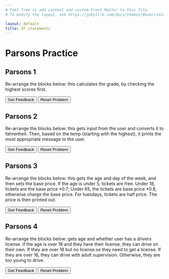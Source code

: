 ```yaml
---
# Feel free to add content and custom Front Matter to this file.
# To modify the layout, see https://jekyllrb.com/docs/themes/#overriding-theme-defaults

layout: default
title: IF statements
---
```

# Parsons Practice

## Parsons 1  
Re-arrange the blocks below: this calculates the grade, by checking the highest scores first.
<div id="if-1-sortableTrash" class="sortable-code"></div> 
<div id="if-1-sortable" class="sortable-code"></div> 
<div style="clear:both;"></div> 
<p> 
    <input id="if-1-feedbackLink" value="Get Feedback" type="button" /> 
    <input id="if-1-newInstanceLink" value="Reset Problem" type="button" /> 
</p> 
<script type="text/javascript"> 
(function(){
  var initial = "score = int(input(&quot;Enter your exam score (0-100): &quot;))\n" +
    "if score &gt;= 90:\n" +
    "    grade = &quot;A&quot;\n" +
    "elif score &gt;= 80:\n" +
    "    grade = &quot;B&quot;\n" +
    "elif score &gt;= 70:\n" +
    "    grade = &quot;C&quot;\n" +
    "elif score &gt;= 50:\n" +
    "    grade = &quot;D&quot;\n" +
    "else:\n" +
    "    grade = &quot;F&quot;\n" +
    "print(f&quot;Your grade is: {grade}&quot;)";
  var parsonsPuzzle = new ParsonsWidget({
    "sortableId": "if-1-sortable",
    "max_wrong_lines": 10,
    "grader": ParsonsWidget._graders.LineBasedGrader,
    "exec_limit": 2500,
    "can_indent": true,
    "x_indent": 50,
    "lang": "en",
    "show_feedback": true
  });
  parsonsPuzzle.init(initial);
  parsonsPuzzle.shuffleLines();
  $("#if-1-newInstanceLink").click(function(event){ 
      event.preventDefault(); 
      parsonsPuzzle.shuffleLines(); 
  }); 
  $("#if-1-feedbackLink").click(function(event){ 
      event.preventDefault(); 
      parsonsPuzzle.getFeedback(); 
  }); 
})(); 
</script>

## Parsons 2  
Re-arrange the blocks below: this gets input from the user and converts it to fahrenheit. Then, based on the temp (starting with the highest), it prints the most appropriate message to the user.

<div id="if-2-sortableTrash" class="sortable-code"></div> 
<div id="if-2-sortable" class="sortable-code"></div> 
<div style="clear:both;"></div> 
<p> 
    <input id="if-2-feedbackLink" value="Get Feedback" type="button" /> 
    <input id="if-2-newInstanceLink" value="Reset Problem" type="button" /> 
</p> 
<script type="text/javascript"> 
(function(){
  var initial = "temp_c = float(input(&quot;Enter temperature in Celsius: &quot;))\n" +
    "temp_f = (temp_c * 9/5) + 32\n" +
    "print(f&quot;{temp_c}°C is equal to {temp_f}°F&quot;)\n" +
    "if temp_f &gt; 90:\n" +
    "    print(&quot;It&#039;s very hot! Stay hydrated.&quot;)\n" +
    "elif temp_f &gt; 70:\n" +
    "    print(&quot;Nice warm weather!&quot;)\n" +
    "elif temp_f &gt; 50:\n" +
    "    print(&quot;Moderate temperature. Bring a light jacket.&quot;)\n" +
    "elif temp_f &gt; 32:\n" +
    "    print(&quot;It&#039;s cold. Wear a coat.&quot;)\n" +
    "else:\n" +
    "    print(&quot;Freezing temperatures! Bundle up.&quot;)";
  var parsonsPuzzle = new ParsonsWidget({
    "sortableId": "if-2-sortable",
    "max_wrong_lines": 10,
    "grader": ParsonsWidget._graders.LineBasedGrader,
    "exec_limit": 2500,
    "can_indent": true,
    "x_indent": 50,
    "lang": "en",
    "show_feedback": true
  });
  parsonsPuzzle.init(initial);
  parsonsPuzzle.shuffleLines();
  $("#if-2-newInstanceLink").click(function(event){ 
      event.preventDefault(); 
      parsonsPuzzle.shuffleLines(); 
  }); 
  $("#if-2-feedbackLink").click(function(event){ 
      event.preventDefault(); 
      parsonsPuzzle.getFeedback(); 
  }); 
})(); 
</script>

## Parsons 3  
Re-arrange the blocks below: this gets the age and day of the week, and then sets the base price. If the age is under 5, tickets are free. Under 18, tickets are the base price *0.7; Under 65, the tickets are base price *0.8, otherwise charge the base price. For tuesdays, tickets are half price. The price is then printed out.
<div id="if-3-sortableTrash" class="sortable-code"></div> 
<div id="if-3-sortable" class="sortable-code"></div> 
<div style="clear:both;"></div> 
<p> 
    <input id="if-3-feedbackLink" value="Get Feedback" type="button" /> 
    <input id="if-3-newInstanceLink" value="Reset Problem" type="button" /> 
</p> 
<script type="text/javascript"> 
(function(){
  var initial = "age = int(input(&quot;Enter your age: &quot;))\n" +
    "day = input(&quot;Enter day of the week: &quot;).lower()\n" +
    "base_price = 12.00\n" +
    "if age &lt; 5:\n" +
    "    price = 0.00\n" +
    "elif age &lt; 18:\n" +
    "    price = base_price * 0.70\n" +
    "elif age &gt;= 65:\n" +
    "    price = base_price * 0.80\n" +
    "else:\n" +
    "    price = base_price\n" +
    "if day == &quot;tuesday&quot;:\n" +
    "    price = price * 0.50\n" +
    "print(f&quot;Your ticket price is: ${price:.2f}&quot;)";
  var parsonsPuzzle = new ParsonsWidget({
    "sortableId": "if-3-sortable",
    "max_wrong_lines": 10,
    "grader": ParsonsWidget._graders.LineBasedGrader,
    "exec_limit": 2500,
    "can_indent": true,
    "x_indent": 50,
    "lang": "en",
    "show_feedback": true
  });
  parsonsPuzzle.init(initial);
  parsonsPuzzle.shuffleLines();
  $("#if-3-newInstanceLink").click(function(event){ 
      event.preventDefault(); 
      parsonsPuzzle.shuffleLines(); 
  }); 
  $("#if-3-feedbackLink").click(function(event){ 
      event.preventDefault(); 
      parsonsPuzzle.getFeedback(); 
  }); 
})(); 
</script>

## Parsons 4 
Re-arrange the blocks below: gets age and whether user has a drivers license. if the age is over 18 and they have their license, they can drive on their own. If they are over 18 but no license.se they need to get a license. If they are over 16, they can drive with adult supervision. Otherwise, they are too young to drive.
<div id="if-4-sortableTrash" class="sortable-code"></div> 
<div id="if-4-sortable" class="sortable-code"></div> 
<div style="clear:both;"></div> 
<p> 
    <input id="if-4-feedbackLink" value="Get Feedback" type="button" /> 
    <input id="if-4-newInstanceLink" value="Reset Problem" type="button" /> 
</p> 
<script type="text/javascript"> 
(function(){
  var initial = "age = int(input(&quot;Enter your age: &quot;))\n" +
    "has_license = input(&quot;Do you have a driver&#039;s license? (yes/no): &quot;).lower()\n" +
    "if age &gt;= 18:\n" +
    "    if has_license == &quot;yes&quot;:\n" +
    "        print(&quot;You can drive on your own.&quot;)\n" +
    "    else:\n" +
    "        print(&quot;You need to get a license first.&quot;)\n" +
    "else:\n" +
    "    if age &gt;= 16:\n" +
    "        print(&quot;You can drive with adult supervision.&quot;)\n" +
    "    else:\n" +
    "        print(&quot;You are too young to drive.&quot;)";
  var parsonsPuzzle = new ParsonsWidget({
    "sortableId": "if-4-sortable",
    "max_wrong_lines": 10,
    "grader": ParsonsWidget._graders.LineBasedGrader,
    "exec_limit": 2500,
    "can_indent": true,
    "x_indent": 50,
    "lang": "en",
    "show_feedback": true
  });
  parsonsPuzzle.init(initial);
  parsonsPuzzle.shuffleLines();
  $("#if-4-newInstanceLink").click(function(event){ 
      event.preventDefault(); 
      parsonsPuzzle.shuffleLines(); 
  }); 
  $("#if-4-feedbackLink").click(function(event){ 
      event.preventDefault(); 
      parsonsPuzzle.getFeedback(); 
  }); 
})(); 
</script>

 
